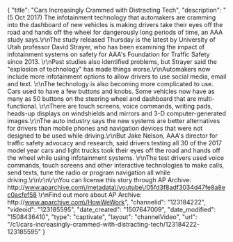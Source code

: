 {
    "title": "Cars Increasingly Crammed with Distracting Tech",
    "description": "(5 Oct 2017) The infotainment technology that automakers are cramming into the dashboard of new vehicles is making drivers take their eyes off the road and hands off the wheel for dangerously long periods of time, an AAA study says.\r\nThe study released Thursday is the latest by University of Utah professor David Strayer, who has been examining the impact of infotainment systems on safety for AAA's Foundation for Traffic Safety since 2013.  \r\nPast studies also identified problems, but Strayer said the \"explosion of technology\" has made things worse.\r\nAutomakers now include more infotainment options to allow drivers to use social media, email and text. \r\nThe technology is also becoming more complicated to use. Cars used to have a few buttons and knobs. Some vehicles now have as many as 50 buttons on the steering wheel and dashboard that are multi-functional. \r\nThere are touch screens, voice commands, writing pads, heads-up displays on windshields and mirrors and 3-D computer-generated images.\r\nThe auto industry says the new systems are better alternatives for drivers than mobile phones and navigation devices that were not designed to be used while driving.\r\nBut Jake Nelson, AAA's director for traffic safety advocacy and research, said drivers testing all 30 of the 2017 model year cars and light trucks took their eyes off the road and hands off the wheel while using infotainment systems. \r\nThe test drivers used voice commands, touch screens and other interactive technologies to make calls, send texts, tune the radio or program navigation all while driving.\r\n\r\n\r\nYou can license this story through AP Archive: http:\/\/www.aparchive.com\/metadata\/youtube\/05fd3f8adf3034d47fe8a8ec0acfef58 \r\nFind out more about AP Archive: http:\/\/www.aparchive.com\/HowWeWork",
    "channelid": "123184222",
    "videoid": "123185595",
    "date_created": "1507647009",
    "date_modified": "1508436410",
    "type": "captivate",
    "layout": "channelVideo",
    "url": "\/c1\/cars-increasingly-crammed-with-distracting-tech\/123184222-123185595"
}